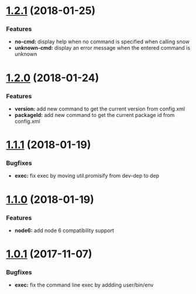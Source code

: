 # [1.2.1](https://bitbucket.org/ingicare/snow/branches/compare/v1.2.1..v1.2.0) (2018-01-25)

### Features

* **no-cmd:** display help when no command is specified when calling snow
* **unknown-cmd:** display an error message when the entered command is unknown

# [1.2.0](https://bitbucket.org/ingicare/snow/branches/compare/v1.2.0..v1.1.1) (2018-01-24)

### Features

* **version:** add new command to get the current version from config.xml
* **packageId:** add new command to get the current package id from config.xml

# [1.1.1](https://bitbucket.org/ingicare/snow/branches/compare/v1.1.1..v1.1.0) (2018-01-19)

### Bugfixes

* **exec:** fix exec by moving util.promisify from dev-dep to dep

# [1.1.0](https://bitbucket.org/ingicare/snow/branches/compare/v1.1.0..v1.0.1) (2018-01-19)

### Features

* **node6:** add node 6 compatibility support

# [1.0.1](https://bitbucket.org/ingicare/snow/branches/compare/v1.0.1..v1.0.0) (2017-11-07)

### Bugfixes

* **exec:** fix the command line exec by addding user/bin/env
